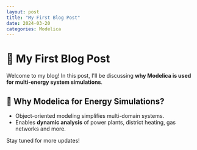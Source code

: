 ```yaml
---
layout: post
title: "My First Blog Post"
date: 2024-03-20
categories: Modelica
---
```


# 🚀 My First Blog Post  

Welcome to my blog! In this post, I'll be discussing **why Modelica is used for multi-energy system simulations**.  

## 🔬 Why Modelica for Energy Simulations?  
- Object-oriented modeling simplifies multi-domain systems.  
- Enables **dynamic analysis** of power plants, district heating, gas networks and more.  

Stay tuned for more updates!  
